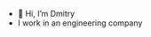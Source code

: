 - 👋 Hi, I’m Dmitry
- I work in an engineering company

<!---
Sektorian/Sektorian is a ✨ special ✨ repository because its `README.md` (this file) appears on your GitHub profile.
You can click the Preview link to take a look at your changes.
--->
